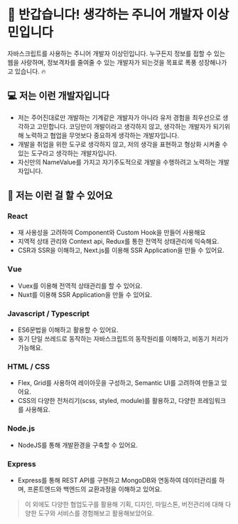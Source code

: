 
# 👋 반갑습니다! 생각하는 주니어 개발자 이상민입니다

자바스크립트를 사용하는 주니어 개발자 이상민입니다. 누구든지 정보를 접할 수 있는 웹을 사랑하며, 정보격차를 줄여줄 수 있는 개발자가 되는것을 목표로 폭풍 성장해나가고 있습니다. 🔥

## 💻 저는 이런 개발자입니다

- 저는 주어진대로만 개발하는 기계같은 개발자가 아니라 유저 경험을 최우선으로 생각하고 고민합니다. 코딩만이 개발이라고 생각하지 않고, 생각하는 개발자가 되기위해 노력하고 협업을 무엇보다 중요하게 생각하는 개발자입니다.
- 개발을 취업을 위한 도구로 생각하지 않고, 저의 생각을 표현하고 형상화 시켜줄 수 있는 도구라고 생각하는 개발자입니다.
- 자신만의 NameValue를 가지고 자기주도적으로 개발을 수행하려고 노력하는 개발자입니다.

## 📒 저는 이런 걸 할 수 있어요

### **React**

- 재 사용성을 고려하여 Component와 Custom Hook을 만들어 사용해요
- 지역적 상태 관리와 Context api, Redux를 통한 전역적 상태관리에 익숙해요.
- CSR과 SSR을 이해하고, Next.js를 이용해 SSR Application을 만들 수 있어요.

### **Vue**

- Vuex를 이용해 전역적 상태관리를 할 수 있어요. 
- Nuxt를 이용해 SSR Application을 만들 수 있어요.

### **Javascript / Typescript**

- ES6문법을 이해하고 활용할 수 있어요. 
- 동기 단일 쓰레드로 동작하는 자바스크립트의 동작원리를 이해하고, 비동기 처리가 가능해요.

### **HTML / CSS**

- Flex, Grid를 사용하여 레이아웃을 구성하고, Semantic UI를 고려하여 만들고 있어요. 
- CSS의 다양한 전처리기(scss, styled, module)를 활용하고, 다양한 프레임워크를 사용해요.

### **Node.js**

- NodeJS를 통해 개발환경을 구축할 수 있어요.

### **Express**

- Express를 통해 REST API를 구현하고 MongoDB와 연동하여 데이터관리를 하며, 프론트엔드와 백엔드의 교환과정을 이해하고 있어요.

> 이 외에도 다양한 협업도구를 활용해 기획, 디자인, 마일스톤, 버전관리에 대해 다양한 도구와 서비스를 경험해보고 활용해보았어요.